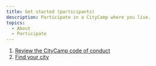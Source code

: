 ```yaml
---
title: Get started (participants)
description: Participate in a CityCamp where you live.
topics:
  - About
  - Participate
---
```


1. [Review the CityCamp code of conduct](/conduct)
2. [Find your city](/find)
